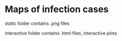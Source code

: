 # Maps of infection cases
static folder contains .png files

interactive folder contains .html files, interactive plots
